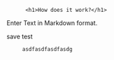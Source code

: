 
          <h1>How does it work?</h1>
<p>Enter Text in Markdown format.</p><p>save test</p>

         asdfasdfasdfasdg